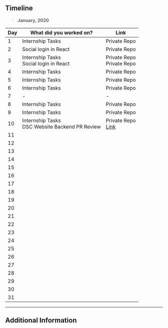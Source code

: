 ## Timeline

> **January, 2020**

| Day | What did you worked on?                            | Link                                                                          |
| --- | -------------------------------------------------- | ----------------------------------------------------------------------------- |
| 1   | Internship Tasks                                   | Private Repo                                                                  |
| 2   | Social login in React                              | Private Repo                                                                  |
| 3   | Internship Tasks<br> Social login in React         | Private Repo<br> Private Repo                                                 |
| 4   | Internship Tasks                                   | Private Repo                                                                  |
| 5   | Internship Tasks                                   | Private Repo                                                                  |
| 6   | Internship Tasks                                   | Private Repo                                                                  |
| 7   | -                                                  | -                                                                             |
| 8   | Internship Tasks                                   | Private Repo                                                                  |
| 9   | Internship Tasks                                   | Private Repo                                                                  |
| 10  | Internship Tasks<br> DSC Website Backend PR Review | Private Repo<br> [Link](https://github.com/dsckiet/website-backend-v2/pull/2) |
| 11  |                                                    |                                                                               |
| 12  |                                                    |                                                                               |
| 13  |                                                    |                                                                               |
| 14  |                                                    |                                                                               |
| 15  |                                                    |                                                                               |
| 16  |                                                    |                                                                               |
| 17  |                                                    |                                                                               |
| 18  |                                                    |                                                                               |
| 19  |                                                    |                                                                               |
| 20  |                                                    |                                                                               |
| 21  |                                                    |                                                                               |
| 22  |                                                    |                                                                               |
| 23  |                                                    |                                                                               |
| 24  |                                                    |                                                                               |
| 25  |                                                    |                                                                               |
| 26  |                                                    |                                                                               |
| 27  |                                                    |                                                                               |
| 28  |                                                    |                                                                               |
| 29  |                                                    |                                                                               |
| 30  |                                                    |                                                                               |
| 31  |                                                    |                                                                               |

---

## Additional Information
